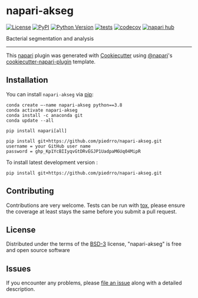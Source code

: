 # napari-akseg

[![License](https://img.shields.io/pypi/l/napari-akseg.svg?color=green)](https://github.com/piedrro/napari-akseg/raw/main/LICENSE)
[![PyPI](https://img.shields.io/pypi/v/napari-akseg.svg?color=green)](https://pypi.org/project/napari-akseg)
[![Python Version](https://img.shields.io/pypi/pyversions/napari-akseg.svg?color=green)](https://python.org)
[![tests](https://github.com/piedrro/napari-akseg/workflows/tests/badge.svg)](https://github.com/piedrro/napari-akseg/actions)
[![codecov](https://codecov.io/gh/piedrro/napari-akseg/branch/main/graph/badge.svg)](https://codecov.io/gh/piedrro/napari-akseg)
[![napari hub](https://img.shields.io/endpoint?url=https://api.napari-hub.org/shields/napari-akseg)](https://napari-hub.org/plugins/napari-akseg)

Bacterial segmentation and analysis

----------------------------------

This [napari] plugin was generated with [Cookiecutter] using [@napari]'s [cookiecutter-napari-plugin] template.

<!--
Don't miss the full getting started guide to set up your new package:
https://github.com/napari/cookiecutter-napari-plugin#getting-started

and review the napari docs for plugin developers:
https://napari.org/plugins/index.html
-->

## Installation

You can install `napari-akseg` via [pip]:

    conda create –-name napari-akseg python==3.8
    conda activate napari-akseg
    conda install -c anaconda git
    conda update --all

    pip install napari[all]

    pip install git+https://github.com/piedrro/napari-akseg.git
    username = your GitHub user name
    password = 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



To install latest development version :

    pip install git+https://github.com/piedrro/napari-akseg.git


## Contributing

Contributions are very welcome. Tests can be run with [tox], please ensure
the coverage at least stays the same before you submit a pull request.

## License

Distributed under the terms of the [BSD-3] license,
"napari-akseg" is free and open source software

## Issues

If you encounter any problems, please [file an issue] along with a detailed description.

[napari]: https://github.com/napari/napari
[Cookiecutter]: https://github.com/audreyr/cookiecutter
[@napari]: https://github.com/napari
[MIT]: http://opensource.org/licenses/MIT
[BSD-3]: http://opensource.org/licenses/BSD-3-Clause
[GNU GPL v3.0]: http://www.gnu.org/licenses/gpl-3.0.txt
[GNU LGPL v3.0]: http://www.gnu.org/licenses/lgpl-3.0.txt
[Apache Software License 2.0]: http://www.apache.org/licenses/LICENSE-2.0
[Mozilla Public License 2.0]: https://www.mozilla.org/media/MPL/2.0/index.txt
[cookiecutter-napari-plugin]: https://github.com/napari/cookiecutter-napari-plugin

[file an issue]: https://github.com/piedrro/napari-akseg/issues

[napari]: https://github.com/napari/napari
[tox]: https://tox.readthedocs.io/en/latest/
[pip]: https://pypi.org/project/pip/
[PyPI]: https://pypi.org/
